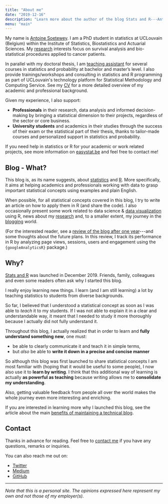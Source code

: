 ```yaml
---
title: "About me"
date: "2019-12-16"
description: "Learn more about the author of the blog Stats and R---Antoine Soetewey---and the motivations behind his blog"
menu: "main"
---
```


My name is [Antoine Soetewey](https://antoinesoetewey.com/). I am a PhD student in statistics at UCLouvain (Belgium) within the Institute of Statistics, Biostatistics and Actuarial Sciences. My [research](https://antoinesoetewey.com/research/) interests focus on survival analysis and bio-statistical procedures applied to cancer patients.

In parallel with my doctoral thesis, I am [teaching assistant](https://antoinesoetewey.com/teaching/) for several courses in statistics and probability at bachelor and master’s level. I also provide trainings/workshops and consulting in statistics and R programming as part of UCLouvain's technology platform for Statistical Methodology and Computing Service. See my [CV](https://antoinesoetewey.com/cv.pdf) for a more detailed overview of my academic and professional background.

Given my experience, I also support:

* **Professionals** in their research, data analysis and informed decision-making by bringing a statistical dimension to their projects, regardless of the sector or core business.
* **University students** and academics in their studies through the success of their exam or the statistical part of their thesis, thanks to tailor-made courses and personalized support in statistics and probability.

If you need help in statistics or R for your academic or work related projects, see more information on [easystat.be](https://easystat.be/) and feel free to contact me!

## Blog - What?

This blog is, as its name suggests, about [statistics](/tags/statistics/) and [R](/tags/r/). More specifically, it aims at helping academics and professionals working with data to grasp important statistical concepts using examples and plain English.

When possible, for all statistical concepts covered in this blog, I try to write an article on how to apply them in R (and share the code). I also occasionally present some work related to data science & [data visualization](/tags/visualization/) using R, news about my [research](/tags/research/) and, to a smaller extent, my journey in the [blogging](/tags/blogging/) world.

(For the interested reader, see a [review of the blog after one year](/blog/track-blog-performance-in-r/)---and some thoughts about the future plans. In this review, I track its performance in R by analyzing page views, sessions, users and engagement using the `{googleAnalyticsR}` package.)

## Why?

[Stats and R](/) was launched in December 2019. Friends, family, colleagues and even some readers often ask why I started this blog.

I really enjoy learning new things. I learn (and I am still learning) a lot by teaching statistics to students from diverse backgrounds.

So far, I believed that I understood a statistical concept as soon as I was able to *teach* it to my students. If I was not able to explain it in a clear and understandable way, it meant that I needed to study it more thoroughly because I actually did not fully understand it.

Throughout this blog, I actually realized that in order to learn and **fully understand something new**, one must:

* be able to clearly communicate it and teach it in simple terms,
* but *also* be able to **write it down in a precise and concise manner**

So although this blog was first launched to share statistical concepts I am most familiar with (hoping that it would be useful to some people), I now also use it to **learn by writing**. I think that this additional way of learning is actually **as powerful as teaching** because writing allows me to **consolidate my understanding**.

Also, getting valuable feedback from people all over the world makes the whole journey even more interesting and enriching.

If you are interested in learning more why I launched this blog, see the article about the main [benefits of maintaining a technical blog](/blog/7-benefits-of-sharing-your-code-in-a-data-science-blog/).

## Contact

Thanks in advance for reading. Feel free to [contact me](/contact/) if you have any questions, remarks or inquiries.

You can also reach me out on:

- [Twitter](https://twitter.com/statsandr)
- [Medium](https://antoinesoetewey.medium.com/)
- [GitHub](https://github.com/AntoineSoetewey)

---

*Note that this is a personal site. The opinions expressed here represent my own and not those of my employer(s).*
